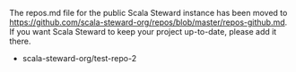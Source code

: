 The repos.md file for the public Scala Steward instance has been moved to
<https://github.com/scala-steward-org/repos/blob/master/repos-github.md>.
If you want Scala Steward to keep your project up-to-date, please add it there.

- scala-steward-org/test-repo-2
